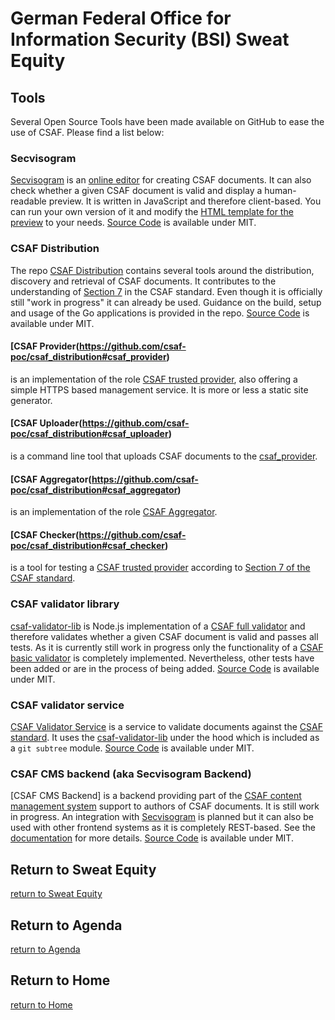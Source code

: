 # German Federal Office for Information Security (BSI) Sweat Equity

## Tools

Several Open Source Tools have been made available on GitHub to ease the use of CSAF. Please find a list below:

### Secvisogram

[Secvisogram](https://github.com/secvisogram/secvisogram/) is an [online editor](https://secvisogram.github.io) for creating CSAF documents. It can also check whether a given CSAF document is valid and display a human-readable preview. It is written in JavaScript and therefore client-based. You can run your own version of it and modify the [HTML template for the preview](https://github.com/secvisogram/secvisogram/blob/main/PREVIEW-TEMPLATING.md) to your needs. [Source Code](https://github.com/secvisogram/secvisogram/) is available under MIT.

### CSAF Distribution

The repo [CSAF Distribution](https://github.com/csaf-poc/csaf_distribution) contains several tools around the distribution, discovery and retrieval of CSAF documents. It contributes to the understanding of [Section 7](https://docs.oasis-open.org/csaf/csaf/v2.0/csaf-v2.0.html#7-distributing-csaf-documents) in the CSAF standard. Even though it is officially still "work in progress" it can already be used. Guidance on the build, setup and usage of the Go applications is provided in the repo. [Source Code](https://github.com/csaf-poc/csaf_distribution) is available under MIT.

#### [CSAF Provider(https://github.com/csaf-poc/csaf_distribution#csaf_provider)

is an implementation of the role [CSAF trusted provider](https://docs.oasis-open.org/csaf/csaf/v2.0/csaf-v2.0.html#723-role-csaf-trusted-provider), also offering a simple HTTPS based management service. It is more or less a static site generator.

#### [CSAF Uploader(https://github.com/csaf-poc/csaf_distribution#csaf_uploader)

is a command line tool that uploads CSAF documents to the [csaf_provider](#csaf_provider).

#### [CSAF Aggregator(https://github.com/csaf-poc/csaf_distribution#csaf_aggregator)

is an implementation of the role [CSAF Aggregator](https://docs.oasis-open.org/csaf/csaf/v2.0/csaf-v2.0.html#725-role-csaf-aggregator).

#### [CSAF Checker(https://github.com/csaf-poc/csaf_distribution#csaf_checker)

is a tool for testing a [CSAF trusted provider](https://docs.oasis-open.org/csaf/csaf/v2.0/csaf-v2.0.html#723-role-csaf-trusted-provider) according to [Section 7 of the CSAF standard](https://docs.oasis-open.org/csaf/csaf/v2.0/csaf-v2.0.html#7-distributing-csaf-documents).

### CSAF validator library

[csaf-validator-lib](https://github.com/secvisogram/csaf-validator-lib) is Node.js implementation of a [CSAF full validator](https://docs.oasis-open.org/csaf/csaf/v2.0/csaf-v2.0.html#9116-conformance-clause-16-csaf-full-validator) and therefore validates whether a given CSAF document is valid and passes all tests. As it is currently still work in progress only the functionality of a [CSAF basic validator](https://docs.oasis-open.org/csaf/csaf/v2.0/csaf-v2.0.html#9114-conformance-clause-14-csaf-basic-validator) is completely implemented. Nevertheless, other tests have been added or are in the process of being added. [Source Code](https://github.com/secvisogram/csaf-validator-lib) is available under MIT.

### CSAF validator service

[CSAF Validator Service](https://github.com/secvisogram/csaf-validator-service) is a service to validate documents against the [CSAF standard](https://docs.oasis-open.org/csaf/csaf/v2.0/csaf-v2.0.html). It uses the [csaf-validator-lib](#csaf-validator-library) under the hood which is included as a `git subtree` module. [Source Code](https://github.com/secvisogram/csaf-validator-service) is available under MIT.

### CSAF CMS backend (aka Secvisogram Backend)

[CSAF CMS Backend] is a backend providing part of the [CSAF content management system](https://docs.oasis-open.org/csaf/csaf/v2.0/csaf-v2.0.html#916-conformance-clause-6-csaf-content-management-system) support to authors of CSAF documents. It is still work in progress. An integration with [Secvisogram](#secvisogram) is planned but it can also be used with other frontend systems as it is completely REST-based. See the [documentation](https://github.com/secvisogram/csaf-cms-backend/blob/main/documents/architecture-decisions.md) for more details. [Source Code](https://github.com/secvisogram/csaf-cms-backend) is available under MIT.

## Return to Sweat Equity
[return to Sweat Equity](../../SweatEquity)

## Return to Agenda
[return to Agenda](../../Agenda)

## Return to Home
[return to Home](../../index.md)

